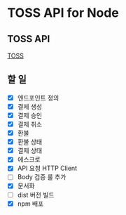 # TOSS API for Node

## TOSS API

[TOSS](https://tossdev.github.io/gettingstarted.html)

## 할 일

- [x] 엔드포인트 정의
- [x] 결제 생성
- [x] 결제 승인
- [x] 결제 취소
- [x] 환불
- [x] 환불 상태
- [x] 결제 상태
- [x] 에스크로
- [x] API 요청 HTTP Client
- [ ] Body 검증 룰 추가
- [x] 문서화
- [ ] dist 버전 빌드
- [x] npm 배포
